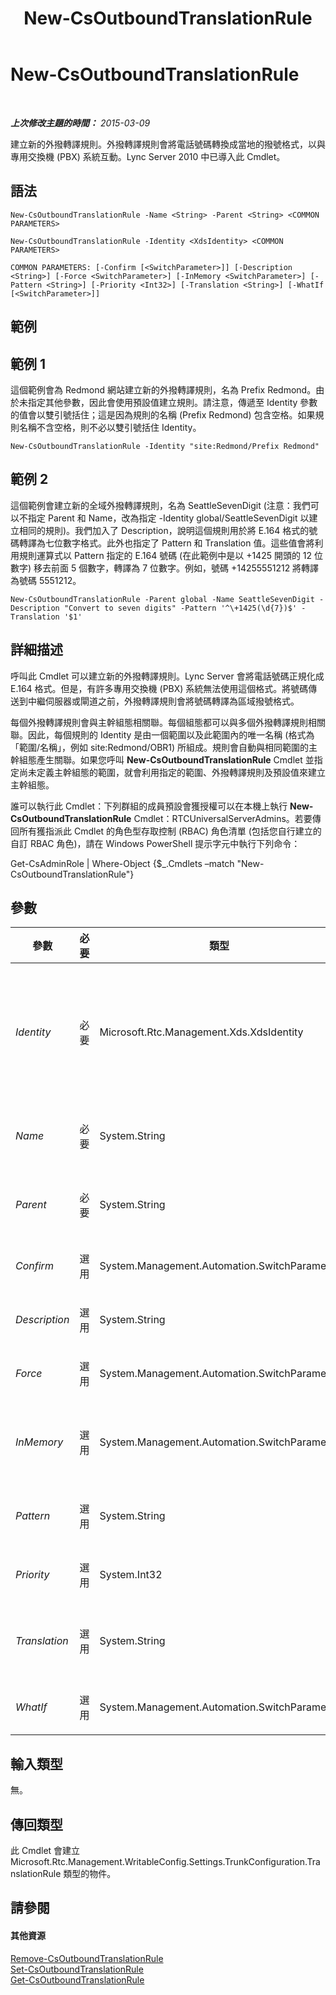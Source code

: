 ﻿---
title: New-CsOutboundTranslationRule
TOCTitle: New-CsOutboundTranslationRule
ms:assetid: aa6011e5-c48d-4fcc-ba65-bdec341234ed
ms:mtpsurl: https://technet.microsoft.com/zh-tw/library/Gg412803(v=OCS.15)
ms:contentKeyID: 49291974
ms.date: 08/10/2015
mtps_version: v=OCS.15
ms.translationtype: HT
---

# New-CsOutboundTranslationRule

 

_**上次修改主題的時間：** 2015-03-09_

建立新的外撥轉譯規則。外撥轉譯規則會將電話號碼轉換成當地的撥號格式，以與專用交換機 (PBX) 系統互動。Lync Server 2010 中已導入此 Cmdlet。

## 語法

    New-CsOutboundTranslationRule -Name <String> -Parent <String> <COMMON PARAMETERS>

    New-CsOutboundTranslationRule -Identity <XdsIdentity> <COMMON PARAMETERS>

    COMMON PARAMETERS: [-Confirm [<SwitchParameter>]] [-Description <String>] [-Force <SwitchParameter>] [-InMemory <SwitchParameter>] [-Pattern <String>] [-Priority <Int32>] [-Translation <String>] [-WhatIf [<SwitchParameter>]]

## 範例

## 範例 1

這個範例會為 Redmond 網站建立新的外撥轉譯規則，名為 Prefix Redmond。由於未指定其他參數，因此會使用預設值建立規則。請注意，傳遞至 Identity 參數的值會以雙引號括住；這是因為規則的名稱 (Prefix Redmond) 包含空格。如果規則名稱不含空格，則不必以雙引號括住 Identity。

    New-CsOutboundTranslationRule -Identity "site:Redmond/Prefix Redmond"

## 範例 2

這個範例會建立新的全域外撥轉譯規則，名為 SeattleSevenDigit (注意：我們可以不指定 Parent 和 Name，改為指定 -Identity global/SeattleSevenDigit 以建立相同的規則)。我們加入了 Description，說明這個規則用於將 E.164 格式的號碼轉譯為七位數字格式。此外也指定了 Pattern 和 Translation 值。這些值會將利用規則運算式以 Pattern 指定的 E.164 號碼 (在此範例中是以 +1425 開頭的 12 位數字) 移去前面 5 個數字，轉譯為 7 位數字。例如，號碼 +14255551212 將轉譯為號碼 5551212。

    New-CsOutboundTranslationRule -Parent global -Name SeattleSevenDigit -Description "Convert to seven digits" -Pattern '^\+1425(\d{7})$' -Translation '$1'

## 詳細描述

呼叫此 Cmdlet 可以建立新的外撥轉譯規則。Lync Server 會將電話號碼正規化成 E.164 格式。但是，有許多專用交換機 (PBX) 系統無法使用這個格式。將號碼傳送到中繼伺服器或閘道之前，外撥轉譯規則會將號碼轉譯為區域撥號格式。

每個外撥轉譯規則會與主幹組態相關聯。每個組態都可以與多個外撥轉譯規則相關聯。因此，每個規則的 Identity 是由一個範圍以及此範圍內的唯一名稱 (格式為「範圍/名稱」，例如 site:Redmond/OBR1) 所組成。規則會自動與相同範圍的主幹組態產生關聯。如果您呼叫 **New-CsOutboundTranslationRule** Cmdlet 並指定尚未定義主幹組態的範圍，就會利用指定的範圍、外撥轉譯規則及預設值來建立主幹組態。

誰可以執行此 Cmdlet：下列群組的成員預設會獲授權可以在本機上執行 **New-CsOutboundTranslationRule** Cmdlet：RTCUniversalServerAdmins。若要傳回所有獲指派此 Cmdlet 的角色型存取控制 (RBAC) 角色清單 (包括您自行建立的自訂 RBAC 角色)，請在 Windows PowerShell 提示字元中執行下列命令：

Get-CsAdminRole | Where-Object {$\_.Cmdlets –match "New-CsOutboundTranslationRule"}

## 參數


<table>
<colgroup>
<col style="width: 25%" />
<col style="width: 25%" />
<col style="width: 25%" />
<col style="width: 25%" />
</colgroup>
<thead>
<tr class="header">
<th>參數</th>
<th>必要</th>
<th>類型</th>
<th>說明</th>
</tr>
</thead>
<tbody>
<tr class="odd">
<td><p><em>Identity</em></p></td>
<td><p>必要</p></td>
<td><p>Microsoft.Rtc.Management.Xds.XdsIdentity</p></td>
<td><p>外撥轉譯規則的唯一識別碼。Identity 包括已套用規則的範圍和規則名稱，必須是在全域、網站或服務 (僅限 PSTNGateway) 範圍內。例如，site:Redmond/OutboundRule1 和 PstnGateway:Redmond.litwareinc.com/OutboundRule2。</p>
<p>如果指定了 Identity 參數，則不能指定 Name 或 Parent 參數的值。</p></td>
</tr>
<tr class="even">
<td><p><em>Name</em></p></td>
<td><p>必要</p></td>
<td><p>System.String</p></td>
<td><p>外撥轉譯規則的名稱。如果沒有提供 Name，就必須指定包含範圍和名稱的 Identity。如果提供 Name，也需要提供 Parent 參數，但不可指定 Identity。</p></td>
</tr>
<tr class="odd">
<td><p><em>Parent</em></p></td>
<td><p>必要</p></td>
<td><p>System.String</p></td>
<td><p>外撥轉譯規則的範圍。如指定此參數的值，也必須指定 Name 參數的值。但是，不可指定 Identity 參數。如果沒有指定 Parent 和 Name 參數，則必須指定 Identity。</p></td>
</tr>
<tr class="even">
<td><p><em>Confirm</em></p></td>
<td><p>選用</p></td>
<td><p>System.Management.Automation.SwitchParameter</p></td>
<td><p>在執行命令前先提示確認。</p></td>
</tr>
<tr class="odd">
<td><p><em>Description</em></p></td>
<td><p>選用</p></td>
<td><p>System.String</p></td>
<td><p>外撥轉譯規則的描述。此描述將有助於瞭解規則的用途。</p></td>
</tr>
<tr class="even">
<td><p><em>Force</em></p></td>
<td><p>選用</p></td>
<td><p>System.Management.Automation.SwitchParameter</p></td>
<td><p>隱藏變更前所顯示的確認提示。</p></td>
</tr>
<tr class="odd">
<td><p><em>InMemory</em></p></td>
<td><p>選用</p></td>
<td><p>System.Management.Automation.SwitchParameter</p></td>
<td><p>建立物件參照但不實際將該物件認可為永久變更。如果您會將這個利用此參數呼叫之 Cmdlet 的輸出指派給變數，可以變更物件參照的屬性，然後呼叫與此 Cmdlet 配對的 Set- Cmdlet，認可這些變更。</p></td>
</tr>
<tr class="even">
<td><p><em>Pattern</em></p></td>
<td><p>選用</p></td>
<td><p>System.String</p></td>
<td><p>規則運算式，表示 Translation 將套用的號碼模式。</p>
<p>預設值：^\+(\d*)$</p></td>
</tr>
<tr class="odd">
<td><p><em>Priority</em></p></td>
<td><p>選用</p></td>
<td><p>System.Int32</p></td>
<td><p>如果號碼符合多個外撥轉譯規則的 Pattern，將根據優先順序套用規則。使用此參數指定規則的優先順序。</p></td>
</tr>
<tr class="even">
<td><p><em>Translation</em></p></td>
<td><p>選用</p></td>
<td><p>System.String</p></td>
<td><p>規則運算式，將套用至符合 Pattern 的號碼，使號碼準備好以便輸出路由。</p>
<p>預設值：$1</p></td>
</tr>
<tr class="odd">
<td><p><em>WhatIf</em></p></td>
<td><p>選用</p></td>
<td><p>System.Management.Automation.SwitchParameter</p></td>
<td><p>說明執行命令時若不實際執行命令的後果。</p></td>
</tr>
</tbody>
</table>


## 輸入類型

無。

## 傳回類型

此 Cmdlet 會建立 Microsoft.Rtc.Management.WritableConfig.Settings.TrunkConfiguration.TranslationRule 類型的物件。

## 請參閱

#### 其他資源

[Remove-CsOutboundTranslationRule](remove-csoutboundtranslationrule.md)  
[Set-CsOutboundTranslationRule](set-csoutboundtranslationrule.md)  
[Get-CsOutboundTranslationRule](get-csoutboundtranslationrule.md)

